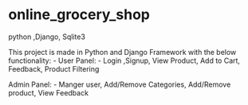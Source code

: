 # online_grocery_shop
python ,Django, Sqlite3

This project is made in Python and Django Framework with the below functionality: -
User Panel: -  Login ,Signup, View Product, Add to Cart, Feedback, Product Filtering

Admin Panel: - Manger user, Add/Remove Categories, Add/Remove product, View Feedback 
